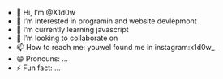 - 👋 Hi, I’m @X1d0w
- 👀 I’m interested in programin and website devlepmont
- 🌱 I’m currently learning javascript
- 💞️ I’m looking to collaborate on 
- 📫 How to reach me: youwel found me in instagram:x1d0w_     
- 😄 Pronouns: ...
- ⚡ Fun fact: ...

<!---
X1d0w/X1d0w is a ✨ special ✨ repository because its `README.md` (this file) appears on your GitHub profile.
You can click the Preview link to take a look at your changes.
--->
